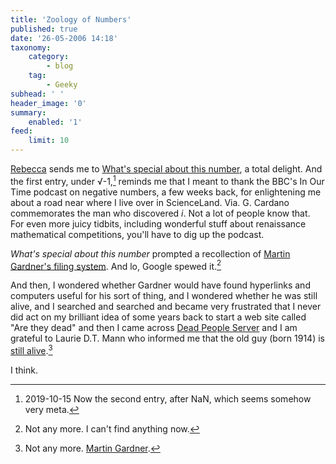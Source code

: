 ```yaml
---
title: 'Zoology of Numbers'
published: true
date: '26-05-2006 14:18'
taxonomy:
    category:
        - blog
    tag:
        - Geeky
subhead: ' '
header_image: '0'
summary:
    enabled: '1'
feed:
    limit: 10
---
```


[Rebecca](http://www.rebeccablood.net/archive/2006/05/what_is_special_about_this_num.html) sends me to [What's special about this number](http://www.archimedes-lab.org/numbers/Num1_69.html), a total delight. And the first entry, under √-1,[^1] reminds me that I meant to thank the BBC's In Our Time podcast on negative numbers, a few weeks back, for enlightening me about a road near where I live over in ScienceLand. Via. G. Cardano commemorates the man who discovered _i_. Not a lot of people know that. For even more juicy tidbits, including wonderful stuff about renaissance mathematical competitions, you'll have to dig up the podcast.

_What's special about this number_ prompted a recollection of [Martin Gardner's filing system](http://www.findarticles.com/p/articles/mi_m2843/is_n2_v22/ai_20562400/pg_11). And lo, Google spewed it.[^2]

And then, I wondered whether Gardner would have found hyperlinks and computers useful for his sort of thing, and I wondered whether he was still alive, and I searched and searched and became very frustrated that I never did act on my brilliant idea of some years back to start a web site called "Are they dead" and then I came across [Dead People Server](http://dpsinfo.com/dps/) and I am grateful to Laurie D.T. Mann who informed me that the old guy (born 1914) is [still alive](http://www.gamepuzzles.com/martin.htm).[^3]

I think.

[^1]: 2019-10-15 Now the second entry, after NaN, which seems somehow very meta.

[^2]: Not any more. I can't find anything now.

[^3]: Not any more. [Martin Gardner](https://www.famousscientists.org/martin-gardner/).